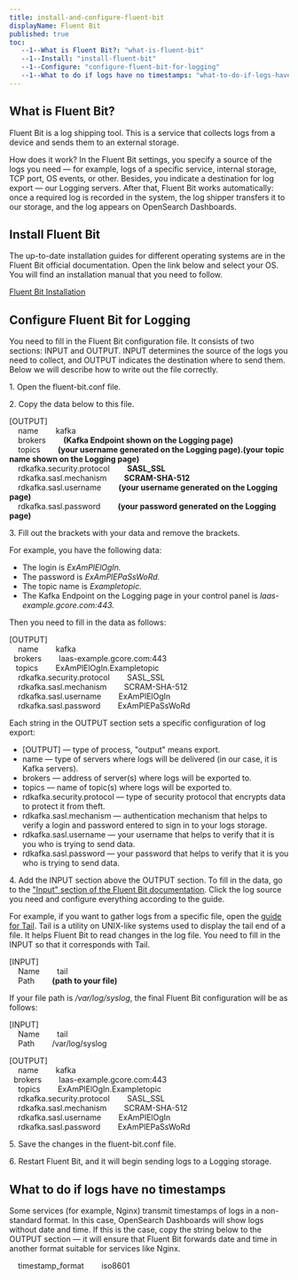 ```yaml
---
title: install-and-configure-fluent-bit
displayName: Fluent Bit
published: true
toc:
   --1--What is Fluent Bit?: "what-is-fluent-bit"
   --1--Install: "install-fluent-bit"
   --1--Configure: "configure-fluent-bit-for-logging"
   --1--What to do if logs have no timestamps: "what-to-do-if-logs-have-no-timestamps"
---
```

  
  
  

What is Fluent Bit?  
---------------------

Fluent Bit is a log shipping tool. This is a service that collects logs from a device and sends them to an external storage.  

How does it work? In the Fluent Bit settings, you specify a source of the logs you need — for example, logs of a specific service, internal storage, TCP port, OS events, or other. Besides, you indicate a destination for log export — our Logging servers. After that, Fluent Bit works automatically: once a required log is recorded in the system, the log shipper transfers it to our storage, and the log appears on OpenSearch Dashboards.  

Install Fluent Bit  
--------------------

The up-to-date installation guides for different operating systems are in the Fluent Bit official documentation. Open the link below and select your OS. You will find an installation manual that you need to follow. 

[Fluent Bit Installation](https://docs.fluentbit.io/manual/installation/getting-started-with-fluent-bit) 

Configure Fluent Bit for Logging  
----------------------------------

You need to fill in the Fluent Bit configuration file. It consists of two sections: INPUT and OUTPUT. INPUT determines the source of the logs you need to collect, and OUTPUT indicates the destination where to send them. Below we will describe how to write out the file correctly.  

1\. Open the fluent-bit.conf file.

2\. Copy the data below to this file. 

\[OUTPUT\]  
    name        kafka  
    brokers        **(Kafka Endpoint shown on the Logging page)**   
    topics        **(your username generated on the Logging page).(your topic name shown on the Logging page)**   
    rdkafka.security.protocol        **SASL\_SSL**    
    rdkafka.sasl.mechanism        **SCRAM-SHA-512**   
    rdkafka.sasl.username        **(your username generated on the Logging page)**   
    rdkafka.sasl.password        **(your password generated on the Logging page)** 

3\. Fill out the brackets with your data and remove the brackets.

For example, you have the following data:

*   The login is _ExAmPlElOgIn._
*   The password is _ExAmPlEPaSsWoRd._
*   The topic name is _Exampletopic._
*   The Kafka Endpoint on the Logging page in your control panel is _laas-example.gcore.com:443._

Then you need to fill in the data as follows: 

\[OUTPUT\]   
    name        kafka    
    brokers        laas-example.gcore.com:443   
    topics        ExAmPlElOgIn.Exampletopic   
    rdkafka.security.protocol        SASL\_SSL    
    rdkafka.sasl.mechanism        SCRAM-SHA-512   
    rdkafka.sasl.username        ExAmPlElOgIn    
    rdkafka.sasl.password        ExAmPlEPaSsWoRd 

Each string in the OUTPUT section sets a specific configuration of log export:

*   \[OUTPUT\] — type of process, "output" means export.  
*   name — type of servers where logs will be delivered (in our case, it is Kafka servers).  
*   brokers — address of server(s) where logs will be exported to.  
*   topics — name of topic(s) where logs will be exported to.  
*   rdkafka.security.protocol — type of security protocol that encrypts data to protect it from theft.  
*   rdkafka.sasl.mechanism — authentication mechanism that helps to verify a login and password entered to sign in to your logs storage.  
*   rdkafka.sasl.username — your username that helps to verify that it is you who is trying to send data.  
*   rdkafka.sasl.password — your password that helps to verify that it is you who is trying to send data.

4\. Add the INPUT section above the OUTPUT section. To fill in the data, go to the ["Input" section of the Fluent Bit documentation](https://docs.fluentbit.io/manual/pipeline/inputs). Click the log source you need and configure everything according to the guide. 

For example, if you want to gather logs from a specific file, open the [guide for Tail](https://docs.fluentbit.io/manual/pipeline/inputs/tail). Tail is a utility on UNIX-like systems used to display the tail end of a file. It helps Fluent Bit to read changes in the log file. You need to fill in the INPUT so that it corresponds with Tail.

\[INPUT\]  
    Name        tail   
    Path        **(path to your file)** 

If your file path is _/var/log/syslog_, the final Fluent Bit configuration will be as follows: 

\[INPUT\]   
    Name        tail   
    Path        /var/log/syslog   
  
\[OUTPUT\]   
    name        kafka    
    brokers        laas-example.gcore.com:443   
    topics        ExAmPlElOgIn.Exampletopic   
    rdkafka.security.protocol        SASL\_SSL    
    rdkafka.sasl.mechanism        SCRAM-SHA-512   
    rdkafka.sasl.username        ExAmPlElOgIn    
    rdkafka.sasl.password        ExAmPlEPaSsWoRd 

5\. Save the changes in the fluent-bit.conf file.

6\. Restart Fluent Bit, and it will begin sending logs to a Logging storage. 

What to do if logs have no timestamps  
---------------------------------------

Some services (for example, Nginx) transmit timestamps of logs in a non-standard format. In this case, OpenSearch Dashboards will show logs without date and time. If this is the case, copy the string below to the OUTPUT section — it will ensure that Fluent Bit forwards date and time in another format suitable for services like Nginx.  

    timestamp\_format        iso8601